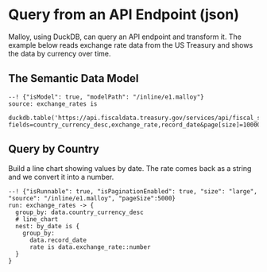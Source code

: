 # Query from an API Endpoint (json)
Malloy, using DuckDB, can query an API endpoint and transform it.  The example below reads exchange rate data from the US Treasury and shows the data by currency over time.

## The Semantic Data Model


```malloy
--! {"isModel": true, "modelPath": "/inline/e1.malloy"}
source: exchange_rates is 
  duckdb.table('https://api.fiscaldata.treasury.gov/services/api/fiscal_service/v1/accounting/od/rates_of_exchange?fields=country_currency_desc,exchange_rate,record_date&page[size]=10000&filter=country_currency_desc.json')
```

## Query by Country
Build a line chart showing values by date.  The rate comes back as a string and we convert it into a number.

```malloy
--! {"isRunnable": true, "isPaginationEnabled": true, "size": "large", "source": "/inline/e1.malloy", "pageSize":5000}
run: exchange_rates -> {
  group_by: data.country_currency_desc
  # line_chart
  nest: by_date is {
    group_by: 
      data.record_date
      rate is data.exchange_rate::number
  }
}
```